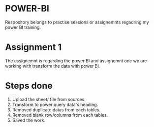 # POWER-BI
Respository belongs to practise sessions or assignemnts regadring my power BI training.

# Assignment 1

The assignemnt is regarding the power BI and assignemnt one we are working with transform the data with power BI.

# Steps done

1. Upload the sheet/ file from sources.
2. Transform to power query data's heading.
3. Removed duplicate datas from each tables.
4. Removed blank row/columns from each tables.
5. Saved the work.

